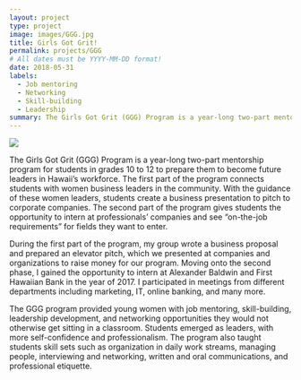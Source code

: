 ```yaml
---
layout: project
type: project
image: images/GGG.jpg
title: Girls Got Grit!
permalink: projects/GGG
# All dates must be YYYY-MM-DD format!
date: 2018-05-31
labels:
  - Job mentoring
  - Networking
  - Skill-building
  - Leadership
summary: The Girls Got Grit (GGG) Program is a year-long two-part mentorship program for students in grades 10 to 12 to prepare them to become future leaders in Hawaii’s workforce.
---
```


<img class="ui medium right floated rounded image" src="../GGG.jpg">

The Girls Got Grit (GGG) Program is a year-long two-part mentorship program for students in grades 10 to 12 to prepare them to become future leaders in Hawaii’s workforce. The first part of the program connects students with women business leaders in the community. With the guidance of these women leaders, students create a business presentation to pitch to corporate companies. The second part of the program gives students the opportunity to intern at professionals’ companies and see “on-the-job requirements” for fields they want to enter.

During the first part of the program, my group wrote a business proposal and prepared an elevator pitch, which we presented at companies and organizations to raise money for our program. Moving onto the second phase, I gained the opportunity to intern at Alexander Baldwin and First Hawaiian Bank in the year of 2017. I participated in meetings from different departments including marketing, IT, online banking, and many more.

The GGG program provided young women with job mentoring, skill-building, leadership development, and networking opportunities they would not otherwise get sitting in a classroom. Students emerged as leaders, with more self-confidence and professionalism. The program also taught students skill sets such as organization in daily work streams, managing people, interviewing and networking, written and oral communications, and professional etiquette.
